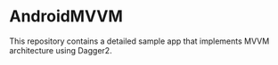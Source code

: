 # AndroidMVVM
This repository contains a detailed sample app that implements MVVM architecture using Dagger2.
